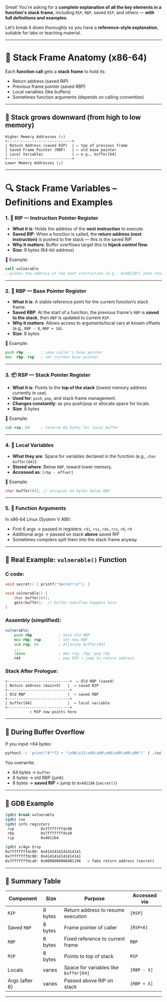 Great! You're asking for a **complete explanation of all the key elements in a function's stack frame**, including `RSP`, `RBP`, saved `RIP`, and others — **with full definitions and examples**.

Let’s break it down thoroughly so you have a **reference-style explanation**, suitable for labs or teaching material.

---

# 🧠 Stack Frame Anatomy (x86-64)

Each **function call** gets a **stack frame** to hold its:

* Return address (saved RIP)
* Previous frame pointer (saved RBP)
* Local variables (like buffers)
* Sometimes function arguments (depends on calling convention)

---

## 🔁 Stack grows **downward** (from high to low memory)

```
Higher Memory Addresses (↑)
+-----------------------------+
| Return Address (saved RIP)  | ← top of previous frame
| Saved Frame Pointer (RBP)   | ← old base pointer
| Local Variables             | ← e.g., buffer[64]
+-----------------------------+
Lower Memory Addresses (↓)
```

---

# 🔍 Stack Frame Variables – Definitions and Examples

### 1. 🧭 **RIP** — Instruction Pointer Register

* **What it is**: Holds the address of the **next instruction** to execute.
* **Saved RIP**: When a function is called, the **return address (next instruction)** is pushed to the stack — this is the saved RIP.
* **Why it matters**: Buffer overflows target this to **hijack control flow**.
* **Size**: 8 bytes (64-bit address)

📌 Example:

```asm
call vulnerable
; pushes the address of the next instruction (e.g., 0x40120f) onto stack
```

---

### 2. 🧷 **RBP** — Base Pointer Register

* **What it is**: A stable reference point for the current function’s stack frame.
* **Saved RBP**: At the start of a function, the previous frame's `RBP` is **saved to the stack**, then `RBP` is updated to current `RSP`.
* **Why it matters**: Allows access to arguments/local vars at known offsets (e.g., `RBP - 8`, `RBP + 16`).
* **Size**: 8 bytes

📌 Example:

```asm
push rbp        ; save caller's base pointer
mov  rbp, rsp   ; set current base pointer
```

---

### 3. 📦 **RSP** — Stack Pointer Register

* **What it is**: Points to the **top of the stack** (lowest memory address currently in use).
* **Used for**: `push`, `pop`, and stack frame management.
* **Changes constantly**: as you push/pop or allocate space for locals.
* **Size**: 8 bytes

📌 Example:

```asm
sub rsp, 64     ; reserve 64 bytes for local buffer
```

---

### 4. 🎒 **Local Variables**

* **What they are**: Space for variables declared in the function (e.g., `char buffer[64]`).
* **Stored where**: Below `RBP`, toward lower memory.
* **Accessed as**: `[rbp - offset]`

📌 Example:

```c
char buffer[64]; // occupies 64 bytes below RBP
```

---

### 5. 🧾 **Function Arguments**

In x86-64 Linux (System V ABI):

* First 6 args → passed in registers: `rdi`, `rsi`, `rdx`, `rcx`, `r8`, `r9`
* Additional args → passed on stack **above** saved RIP
* Sometimes compilers spill them into the stack frame anyway

---

## 🧰 Real Example: `vulnerable()` Function

### C code:

```c
void secret() { printf("Secret!\n"); }

void vulnerable() {
    char buffer[64];
    gets(buffer);  // buffer overflow happens here
}
```

### Assembly (simplified):

```asm
vulnerable:
    push rbp            ; Save old RBP
    mov rbp, rsp        ; Set new RBP
    sub rsp, 64         ; Allocate buffer[64]
    ...
    leave               ; mov rsp, rbp; pop rbp
    ret                 ; pop RIP → jump to return address
```

### Stack After Prologue:

```
+----------------------------+  ← Old RBP (saved)
| Return address (main+X)   |  ← saved RIP
+----------------------------+
| Old RBP                   |  ← saved RBP
+----------------------------+
| buffer[64]                |  ← local variable
+----------------------------+
           ↑ RSP now points here
```

---

## 🧨 During Buffer Overflow

If you input >64 bytes:

```bash
python3 -c 'print("A"*72 + "\x96\x11\x40\x00\x00\x00\x00\x00")' | ./vulnerable
```

You overwrite:

* 64 bytes → `buffer`
* 8 bytes → old RBP (junk)
* 8 bytes → **saved RIP** = jump to `0x401196` (`secret()`)

---

## 🔎 GDB Example

```bash
(gdb) break vulnerable
(gdb) run
(gdb) info registers
 rsp            0x7fffffffdc90
 rbp            0x7fffffffdce0
 rip            0x4011b4

(gdb) x/4gx $rsp
0x7fffffffdc90: 0x4141414141414141
0x7fffffffdc98: 0x4141414141414141
0x7fffffffdca0: 0x0000000000401196   ← fake return address (secret)
```

---

## 📝 Summary Table

| Component      | Size    | Purpose                               | Accessed via |
| -------------- | ------- | ------------------------------------- | ------------ |
| `RIP`          | 8 bytes | Return address to resume execution    | `[RSP]`      |
| Saved `RBP`    | 8 bytes | Frame pointer of caller               | `[RSP+8]`    |
| `RBP`          | 8 bytes | Fixed reference to current frame      | `RBP`        |
| `RSP`          | 8 bytes | Points to top of stack                | `RSP`        |
| Locals         | varies  | Space for variables like `buffer[64]` | `[RBP - X]`  |
| Args (after 6) | varies  | Passed above RIP on stack             | `[RBP + X]`  |

---


